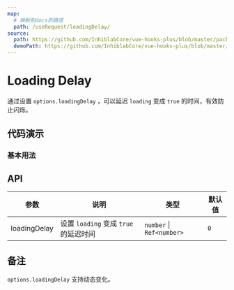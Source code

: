 ```yaml
---
map:
  # 映射到docs的路径
  path: /useRequest/loadingDelay/
source:
  path: https://github.com/InhiblabCore/vue-hooks-plus/blob/master/packages/hooks/src/useRequest/plugins/useLoadingDelayPlugin.ts
  demoPath: https://github.com/InhiblabCore/vue-hooks-plus/blob/master/packages/hooks/src/useRequest/docs/loadingDelay/demo/demo.vue
---
```


# Loading Delay

通过设置 `options.loadingDelay` ，可以延迟 `loading` 变成 `true` 的时间，有效防止闪烁。

## 代码演示

### 基本用法

<demo src="./demo/demo.vue"
  language="vue"
  title=""
  desc="防止闪烁"> </demo>

## API

| 参数         | 说明                                  | 类型                      | 默认值 |
| ------------ | ------------------------------------- | ------------------------- | ------ |
| loadingDelay | 设置 `loading` 变成 `true` 的延迟时间 | `number` \| `Ref<number>` | `0`    |

## 备注

`options.loadingDelay` 支持动态变化。
